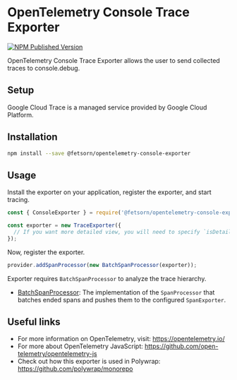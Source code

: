 # OpenTelemetry Console Trace Exporter
[![NPM Published Version][npm-img]][npm-url]

OpenTelemetry Console Trace Exporter allows the user to send collected traces to console.debug.

## Setup

Google Cloud Trace is a managed service provided by Google Cloud Platform.

## Installation

```bash
npm install --save @fetsorn/opentelemetry-console-exporter
```

## Usage
Install the exporter on your application, register the exporter, and start tracing. 
```js
const { ConsoleExporter } = require('@fetsorn/opentelemetry-console-exporter');

const exporter = new TraceExporter({
  // If you want more detailed view, you will need to specify `isDetailed = true` here
});
```

Now, register the exporter.

```js
provider.addSpanProcessor(new BatchSpanProcessor(exporter));
```

Exporter requires `BatchSpanProcessor` to analyze the trace hierarchy.

- [BatchSpanProcessor](https://github.com/open-telemetry/opentelemetry-specification/blob/v1.4.0/specification/trace/sdk.md#batching-processor): The implementation of the `SpanProcessor` that batches ended spans and pushes them to the configured `SpanExporter`.


## Useful links
- For more information on OpenTelemetry, visit: <https://opentelemetry.io/>
- For more about OpenTelemetry JavaScript: <https://github.com/open-telemetry/opentelemetry-js>
- Check out how this exporter is used in Polywrap: <https://github.com/polywrap/monorepo>

[npm-url]: https://www.npmjs.com/package/@fetsorn/opentelemetry-console-exporter
[npm-img]: https://badge.fury.io/js/%40fetsorn%2Fopentelemetry-console-exporter.svg
[license-url]: https://github.com/fetsorn/opentelemetry-console-exporter/blob/main/LICENSE
[license-image]: https://img.shields.io/npm/l/@fetsorn/opentelemetry-console-exporter
